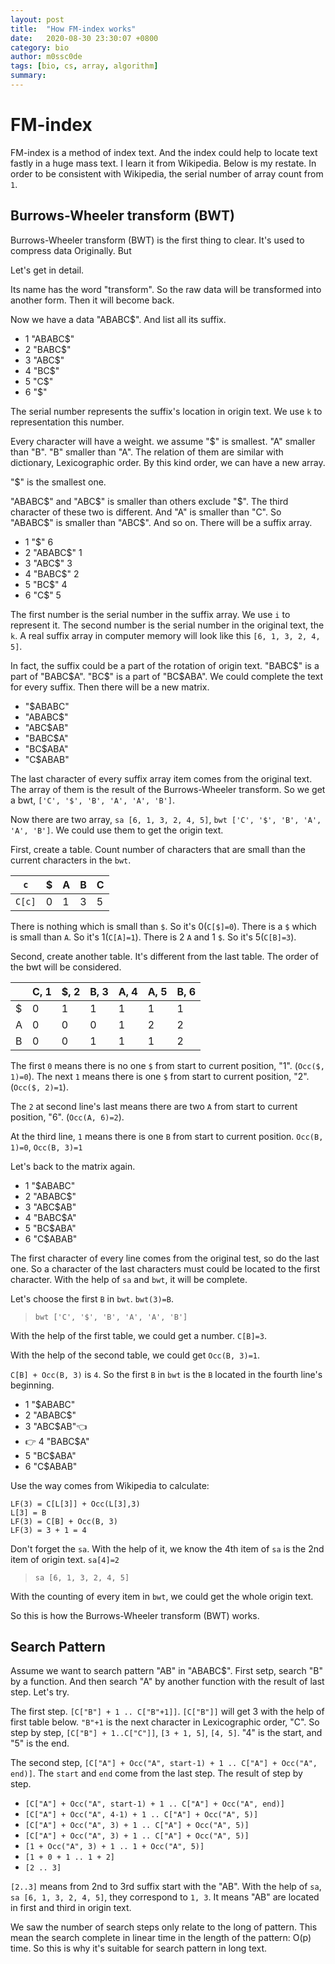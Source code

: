 ```yaml
---
layout: post
title:  "How FM-index works"
date:   2020-08-30 23:30:07 +0800
category: bio
author: m0ssc0de
tags: [bio, cs, array, algorithm]
summary:
---
```

# FM-index

FM-index is a method of index text. And the index could help to locate text fastly in a huge mass text.
I learn it from Wikipedia. Below is my restate. In order to be consistent with Wikipedia, the serial number of array count from `1`.

## Burrows-Wheeler transform (BWT)

Burrows-Wheeler transform (BWT) is the first thing to clear. It's used to compress data Originally. But

Let's get in detail.

Its name has the word "transform". So the raw data will be transformed into another form. Then it will become back.

Now we have a data "ABABC$". And list all its suffix.

- 1 "ABABC$"
- 2 "BABC$"
- 3 "ABC$"
- 4 "BC$"
- 5 "C$"
- 6 "$"

The serial number represents the suffix's location in origin text. We use `k` to representation this number.

Every character will have a weight. we assume "$" is smallest. "A" smaller than "B".
"B" smaller than "A". The relation of them are similar with dictionary, Lexicographic order.
By this kind order, we can have a new array.

"$" is the smallest one.

"ABABC$" and "ABC$" is smaller than others exclude "$". The third character of these two is different.
And "A" is smaller than "C". So "ABABC$" is smaller than "ABC$". And so on. There will be a suffix array.

- 1 "$"         6
- 2 "ABABC$"    1
- 3 "ABC$"      3
- 4 "BABC$"     2
- 5 "BC$"       4
- 6 "C$"        5

The first number is the serial number in the suffix array. We use `i` to represent it. The second number is the serial number in the original text, the `k`.
A real suffix array in computer memory will look like this `[6, 1, 3, 2, 4, 5]`.

In fact, the suffix could be a part of the rotation of origin text. "BABC$" is a part of "BABC$A". "BC$" is a part of "BC$ABA". We could complete the text for every suffix. Then there will be a new matrix.

- "$ABABC"
- "ABABC$"
- "ABC$AB"
- "BABC$A"
- "BC$ABA"
- "C$ABAB"

The last character of every suffix array item comes from the original text. The array of them is the result of the Burrows-Wheeler transform. So we get a bwt, `['C', '$', 'B', 'A', 'A', 'B']`.

Now there are two array, `sa [6, 1, 3, 2, 4, 5]`, `bwt ['C', '$', 'B', 'A', 'A', 'B']`. We could use them to get the origin text.


First, create a table. Count number of characters that are small than the current characters in the `bwt`.

| `c`    | $   | A   | B   | C   |
| ------ | --- | --- | --- | --- |
| `C[c]` | 0   | 1   | 3   | 5   |

There is nothing which is small than `$`. So it's 0(`C[$]=0`). There is a `$` which is small than `A`. So it's 1(`C[A]=1`).
There is 2 `A` and 1 `$`. So it's 5(`C[B]=3`).

Second, create another table. It's different from the last table. The order of the bwt will be considered.

|     | C, 1 | $, 2 | B, 3 | A, 4 | A, 5 | B, 6 |
| --- | ---- | ---- | ---- | ---- | ---- | ---- |
| $   | 0    | 1    | 1    | 1    | 1    | 1    |
| A   | 0    | 0    | 0    | 1    | 2    | 2    |
| B   | 0    | 0    | 1    | 1    | 1    | 2    |

The first `0` means there is no one `$` from start to current position, "1". (`Occ($, 1)=0`). The next `1` means there is one `$` from start to current position, "2".(`Occ($, 2)=1`).

The `2` at second line's last means there are two `A` from start to current position, "6". (`Occ(A, 6)=2`).

At the third line, `1` means there is one `B` from start to current position. `Occ(B, 1)=0`, `Occ(B, 3)=1`

Let's back to the matrix again.

- 1 "$ABABC"
- 2 "ABABC$"
- 3 "ABC$AB"
- 4 "BABC$A"
- 5 "BC$ABA"
- 6 "C$ABAB"

The first character of every line comes from the original test, so do the last one.
So a character of the last characters must could be located to the first character.
With the help of `sa` and `bwt`, it will be complete.

Let's choose the first `B` in `bwt`. `bwt(3)=B`.

>`bwt ['C', '$', 'B', 'A', 'A', 'B']`

With the help of the first table, we could get a number. `C[B]=3`.

With the help of the second table, we could get `Occ(B, 3)=1`.

`C[B] + Occ(B, 3)` is `4`. So the first `B` in `bwt` is the `B` located in the fourth line's beginning.

-    1 "$ABABC"
-    2 "ABABC$"
-    3 "ABC$AB"👈
- 👉 4 "BABC$A"
-    5 "BC$ABA"
-    6 "C$ABAB"

Use the way comes from Wikipedia to calculate:

```
LF(3) = C[L[3]] + Occ(L[3],3)
L[3] = B
LF(3) = C[B] + Occ(B, 3)
LF(3) = 3 + 1 = 4
```

Don't forget the `sa`. With the help of it, we know the 4th item of `sa` is the 2nd item of origin text. `sa[4]=2`

> `sa [6, 1, 3, 2, 4, 5]`

With the counting of every item in `bwt`, we could get the whole origin text.

So this is how the Burrows-Wheeler transform (BWT) works.

## Search Pattern

Assume we want to search pattern "AB" in "ABABC$". First setp, search "B" by a function. And then search "A" by another function with the result of last step. Let's try.

The first step. `[C["B"] + 1 .. C["B"+1]]`. `[C["B"]]` will get 3 with the help of first table below. `"B"+1` is the next character in Lexicographic order, "C". So step by step, `[C["B"] + 1..C["C"]]`, `[3 + 1, 5]`, `[4, 5]`.
"4" is the start, and "5" is the end.

The second step, `[C["A"] + Occ("A", start-1) + 1 .. C["A"] + Occ("A", end)]`. The `start` and `end` come from the last step. The result of step by step.

- `[C["A"] + Occ("A", start-1) + 1 .. C["A"] + Occ("A", end)]`
- `[C["A"] + Occ("A", 4-1) + 1 .. C["A"] + Occ("A", 5)]`
- `[C["A"] + Occ("A", 3) + 1 .. C["A"] + Occ("A", 5)]`
- `[C["A"] + Occ("A", 3) + 1 .. C["A"] + Occ("A", 5)]`
- `[1 + Occ("A", 3) + 1 .. 1 + Occ("A", 5)]`
- `[1 + 0 + 1 .. 1 + 2]`
- `[2 .. 3]`

`[2..3]` means from 2nd to 3rd suffix start with the "AB". With the help of `sa`, `sa [6, 1, 3, 2, 4, 5]`, they correspond to `1, 3`. It means "AB" are located in first and third in origin text.

We saw the number of search steps only relate to the long of pattern. This mean the search complete in linear time in the length of the pattern: O(p) time. So this is why it's suitable for search pattern in long text.